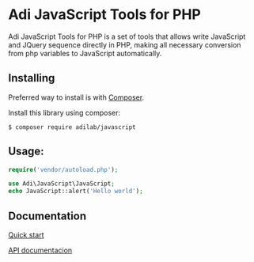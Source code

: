 Adi JavaScript Tools for PHP
========================

Adi JavaScript Tools for PHP is a set of tools that allows write JavaScript and JQuery sequence directly in PHP, making all necessary conversion from php variables to JavaScript automatically.

Installing
----------

Preferred way to install is with [Composer](https://getcomposer.org/).

Install this library using composer:

```console
$ composer require adilab/javascript
```


Usage:
-------------
```php
require('vendor/autoload.php');

use Adi\JavaScript\JavaScript;
echo JavaScript::alert('Hello world');
```

Documentation
----------

[Quick start](http://adilab.net/projects/javascript/quick-start/)

[API documentacion](http://adilab.net/projects/javascript/doc/api/)
